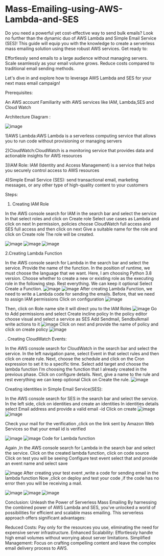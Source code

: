 # Mass-Emailing-using-AWS-Lambda-and-SES
Do you need a powerful yet cost-effective way to send bulk emails? Look no further than the dynamic duo of AWS Lambda and Simple Email Service (SES)! This guide will equip you with the knowledge to create a serverless mass emailing solution using these robust AWS services.
Get ready to:

Effortlessly send emails to a large audience without managing servers.
Scale seamlessly as your email volume grows.
Reduce costs compared to traditional email sending methods.

Let's dive in and explore how to leverage AWS Lambda and SES for your next mass email campaign!

Prerequisites:

An AWS account
Familiarity with AWS services like IAM, Lambda,SES and Cloud Watch

Architecture Diagram :

![image](https://github.com/user-attachments/assets/45de793b-32fc-49c2-9930-6f701cda33d0)

1)AWS Lambda:AWS Lambda is a serverless computing service that allows you to run code without provisioning or managing servers

2)CloudWatch:CloudWatch is a monitoring service that provides data and actionable insights for AWS resources

3)IAM Role: IAM (Identity and Access Management) is a service that helps you securely control access to AWS resources

4)Simple Email Service (SES): send transactional email, marketing messages, or any other type of high-quality content to your customers

Steps:

1. Creating IAM Role

In the AWS console search for IAM in the search bar and select the service
In that select roles and click on Create role
Select use cases as Lambda and click on next
In permission, policies choose CloudWatch full access and SES full access and then click on next
Give a suitable name for the role and click on Create role
The role will be created.

![image](https://github.com/user-attachments/assets/c89349f5-1c57-4fd2-89e2-a6f92bb8c1e3)
![image](https://github.com/user-attachments/assets/619ac5f8-91f7-43bd-886d-00950828a4e3)
![image](https://github.com/user-attachments/assets/13baea7a-aef5-4278-ac47-377382ea2863)

2.Creating Lambda Function

In the AWS console search for Lambda in the search bar and select the service.
Provide the name of the function.
In the position of runtime, we must choose the language that we want. Here, I am choosing Python 3.8 version.
Choose whether to create a new or existing role as the executing role in the following step. 
Rest everything. We can keep it optional
Select Create a Function.
![image](https://github.com/user-attachments/assets/c8a010ed-c4f1-470f-9365-5ff4ff0615fb)
![image](https://github.com/user-attachments/assets/5645a091-e5ed-43ba-9f13-2d701555ac56)
After creating Lambda Function, we need to write a Lambda code for sending the emails.
Before, that we need to assign IAM permissions 
Click on configuration 
![image](https://github.com/user-attachments/assets/6cb895bb-e97c-42e8-a67f-a4e220f0b84c)

Then, click on Role name site it will direct you to the IAM Roles
![image](https://github.com/user-attachments/assets/a52915a7-2ede-4cab-8a0c-50c625d51f3a)
Go to Add permissions and select Create incline policy
In the policy editor choose visual and select a service as SES
Add Sendmail, Sendbulkmail write actions to it
![image](https://github.com/user-attachments/assets/978086da-c650-4f88-af5f-29b54c8d784d)
Click on next and provide the name of policy and click on create policy
![image](https://github.com/user-attachments/assets/7fd6f01c-1598-4225-8f71-880e6fd9b8d3)

. Creating CloudWatch Events:

In the AWS console search for CloudWatch in the search bar and select the service.
In the left navigation pane, select Event in that select rules and then click on create rule.
Next, choose the schedule and click on the Cron expression to set it to a specific time.
Select add target and choose the lambda function I’m choosing the function that I already created in the previous phase.
Click on configure details.
Next, give a name to the rule and rest everything we can keep optional
Click on Create the rule.
![image](https://github.com/user-attachments/assets/e8f08a80-bc34-4a52-a872-a2305724ec38)

Creating identities in Simple Email Service(SES):

In the AWS console search for SES in the search bar and select the service.
In the left side, click on identities and create an identities
In identities details select Email address and provide a valid email -id
Click on create
![image](https://github.com/user-attachments/assets/be5583c9-4c98-4beb-b016-9142523701ac)
![image](https://github.com/user-attachments/assets/8cab6127-08b6-4f18-a49c-c15e3f423054)

Check your mail for the verification ,click on the link sent by Amazon Web Services so that your email id is verified

![image](https://github.com/user-attachments/assets/bf56a814-77c5-4036-89a4-423f2e862f37)
![image](https://github.com/user-attachments/assets/2fcb35f0-ff8d-40cd-bc15-d22059c3cfb9)
Code for Lambda function

Again ,In the AWS console search for Lambda in the search bar and select the service.
Click on the created lambda function, click on code source 
Click on test you will be seeing Configure test event select that and provide an event name and select save

![image](https://github.com/user-attachments/assets/d2de4543-0bf3-4c32-b8cd-1e4b462d09e5)
After creating your test event ,write a code for sending email in the lambda function
Now ,click on deploy and test your code ,if the code has no error then you will be receiving a mail.

![image](https://github.com/user-attachments/assets/c5a6f278-4dba-4393-b0a9-c20e44938a30)
![image](https://github.com/user-attachments/assets/036b003b-500a-4ffb-9d18-a3d728f2ebed)
![image](https://github.com/user-attachments/assets/c46d694b-cb7e-44a8-925e-ca3c6085669a)

Conclusion: Unleash the Power of Serverless Mass Emailing
By harnessing the combined power of AWS Lambda and SES, you've unlocked a world of possibilities for efficient and scalable mass emailing. This serverless approach offers significant advantages:

Reduced Costs: Pay only for the resources you use, eliminating the need for expensive server infrastructure.
Enhanced Scalability: Effortlessly handle high email volumes without worrying about server limitations.
Simplified Management: Focus on crafting compelling content and leave the complex email delivery process to AWS.



















